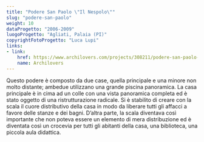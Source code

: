 ```yaml
---
title: "Podere San Paolo \"Il Nespolo\""
slug: "podere-san-paolo"
weight: 10
dataProgetto: "2006-2009"
luogoProgetto: "Agliati, Palaia (PI)"
copyrightFotoProgetto: "Luca Lupi"
links:
- link:
    href: https://www.archilovers.com/projects/308211/podere-san-paolo-il-nespolo.html
    name: Archilovers
---
```

Questo podere è composto da due case, quella principale e una minore non molto distante; ambedue utilizzano una grande piscina panoramica. 
La casa principale è in cima ad un colle con una vista panoramica completa ed è stato oggetto di una ristrutturazione radicale. 
Si è stabilito di creare con la scala il cuore distributivo della casa in modo da liberare tutti gli affacci a favore delle stanze e dei bagni. D’altra parte, la scala diventava così importante che non poteva essere un elemento di mera distribuzione ed è diventata così un crocevia per tutti gli abitanti della casa, una biblioteca, una piccola aula didattica.

